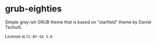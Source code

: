 # grub-eighties

Simple grey-ish GRUB theme that is based on "starfield" theme by Daniel Tschudi.

License is `CC-BY-SA 3.0`
